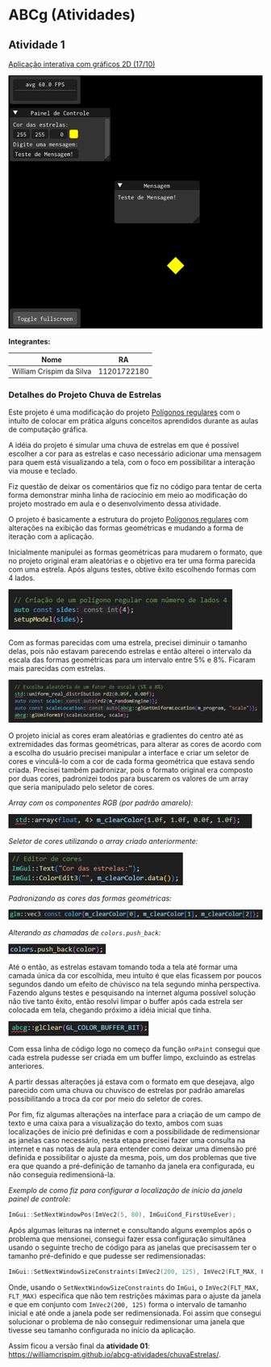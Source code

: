 # ABCg (Atividades)

## Atividade 1

[Aplicação interativa com gráficos 2D (17/10)](https://williamcrispim.github.io/abcg-atividades/chuvaEstrelas/)

![Alt text](./screenshots/image-8.png)

**Integrantes:**

| Nome    | RA |
| -------- | ------- |
| William Crispim da Silva  | 11201722180    |

### Detalhes do Projeto Chuva de Estrelas

Este projeto é uma modificação do projeto [Polígonos regulares](https://hbatagelo.github.io/cg/regularpolygons.html) com o intuíto de colocar em prática alguns conceitos aprendidos durante as aulas de computação gráfica.

A idéia do projeto é simular uma chuva de estrelas em que é possível escolher a cor para as estrelas e caso necessário adicionar uma mensagem para quem está visualizando a tela, com o foco em possibilitar a interação via mouse e teclado.

Fiz questão de deixar os comentários que fiz no código para tentar de certa forma demonstrar minha linha de raciocínio em meio ao modificação do projeto mostrado em aula e o desenvolvimento dessa atividade.

O projeto é basicamente a estrutura do projeto [Polígonos regulares](https://hbatagelo.github.io/cg/regularpolygons.html) com alterações na exibição das formas geométricas e mudando a forma de iteração com a aplicação.

Inicialmente manipulei as formas geométricas para mudarem o formato, que no projeto original eram aleatórias e o objetivo era ter uma forma parecida com uma estrela. Após alguns testes, obtive êxito escolhendo formas com 4 lados.

![Alt text](./screenshots/image.png)

Com as formas parecidas com uma estrela, precisei diminuir o tamanho delas, pois não estavam parecendo estrelas e então alterei o intervalo da escala das formas geométricas para um intervalo entre 5% e 8%. Ficaram mais parecidas com estrelas.

![Alt text](./screenshots/image-1.png)

O projeto inicial as cores eram aleatórias e gradientes do centro até as extremidades das formas geométricas, para alterar as cores de acordo com a escolha do usuário precisei manipular a interface e criar um seletor de cores e vinculá-lo com a cor de cada forma geométrica que estava sendo criada. Precisei também padronizar, pois o formato original era composto por duas cores, padronizei todos para buscarem os valores de um array que seria manipulado pelo seletor de cores.

*Array com os componentes RGB (por padrão amarelo):*

![Alt text](./screenshots/image-2.png)

*Seletor de cores utilizando o array criado anteriormente:*

![Alt text](./screenshots/image-3.png)

*Padronizando as cores das formas geométricas:*

![Alt text](./screenshots/image-4.png)

*Alterando as chamadas de `colors.push_back`:*

![Alt text](./screenshots/image-7.png)

Até o então, as estrelas estavam tomando toda a tela até formar uma camada única da cor escolhida, meu intuíto é que elas ficassem por poucos segundos dando um efeito de chúvisco na tela segundo minha perspectiva. Fazendo alguns testes e pesquisando na internet alguma possível solução não tive tanto êxito, então resolvi limpar o buffer após cada estrela ser colocada em tela, chegando próximo a idéia inicial que tinha.

![Alt text](./screenshots/image-5.png)

Com essa linha de código logo no começo da função `onPaint` consegui que cada estrela pudesse ser criada em um buffer limpo, excluindo as estrelas anteriores.

A partir dessas alterações já estava com o formato em que desejava, algo parecido com uma chuva ou chuvísco de estrelas por padrão amarelas possibilitando a troca da cor por meio do seletor de cores.

Por fim, fiz algumas alterações na interface para a criação de um campo de texto e uma caixa para a visualização do texto, ambos com suas localizações de início pré definidas e com a possibilidade de redimensionar as janelas caso necessário, nesta etapa precisei fazer uma consulta na internet e nas notas de aula para entender como deixar uma dimensão pré definida e possibilitar o ajuste da mesma, pois, um dos problemas que tive era que quando a pré-definição de tamanho da janela era configurada, eu não conseguia redimensioná-la.

*Exemplo de como fiz para configurar a localização de início da janela painel de controle:*
```cpp
ImGui::SetNextWindowPos(ImVec2(5, 80), ImGuiCond_FirstUseEver);
```

Após algumas leituras na internet e consultando alguns exemplos após o problema que mensionei, consegui fazer essa configuração simultânea usando o seguinte trecho de código para as janelas que precisassem ter o tamanho pré-definido e que pudesse ser redimensionadas:

```cpp
ImGui::SetNextWindowSizeConstraints(ImVec2(200, 125), ImVec2(FLT_MAX, FLT_MAX));
```

Onde, usando o `SetNextWindowSizeConstraints` do `ImGui`, o `ImVec2(FLT_MAX, FLT_MAX)` especifica que não tem restrições máximas para o ajuste da janela e que em conjunto com `ImVec2(200, 125)` forma o intervalo de tamanho inicial e até onde a janela pode ser redimensionada. Foi assim que consegui solucionar o problema de não conseguir redimensionar uma janela que tivesse seu tamanho configurada no início da aplicação.

Assim ficou a versão final da **atividade 01**: https://williamcrispim.github.io/abcg-atividades/chuvaEstrelas/.

